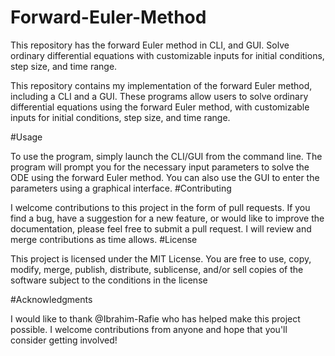 # Forward-Euler-Method
This repository has the forward Euler method in CLI, and GUI. Solve ordinary differential equations with customizable inputs for initial conditions, step size, and time range. 


This repository contains my implementation of the forward Euler method, including a CLI and a GUI. These programs allow users to solve ordinary differential equations using the forward Euler method, with customizable inputs for initial conditions, step size, and time range.

#Usage

To use the program, simply launch the CLI/GUI from the command line. The program will prompt you for the necessary input parameters to solve the ODE using the forward Euler method. You can also use the GUI to enter the parameters using a graphical interface.
#Contributing

I welcome contributions to this project in the form of pull requests. If you find a bug, have a suggestion for a new feature, or would like to improve the documentation, please feel free to submit a pull request. I will review and merge contributions as time allows.
#License

This project is licensed under the MIT License. You are free to use, copy, modify, merge, publish, distribute, sublicense, and/or sell copies of the software subject to the conditions in the license

#Acknowledgments

I would like to thank @Ibrahim-Rafie who has helped make this project possible. I welcome contributions from anyone and hope that you'll consider getting involved!
